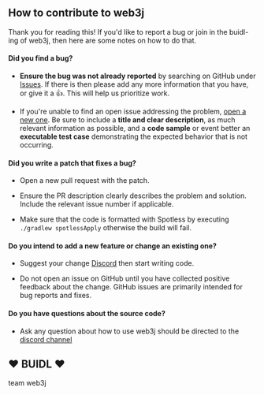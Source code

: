 ## How to contribute to web3j

Thank you for reading this! If you'd like to report a bug or join in the buidl-ing of web3j, then here are some notes on how to do that.

#### **Did you find a bug?**

* **Ensure the bug was not already reported** by searching on GitHub under [Issues](https://github.com/web3j/web3j/issues). If there is then please add any more information that you have, or give it a :+1:. This will help us prioritize work.

* If you're unable to find an open issue addressing the problem, [open a new one](https://github.com/web3j/web3j/issues/new). Be sure to include a **title and clear description**, as much relevant information as possible, and a **code sample** or event better an **executable test case** demonstrating the expected behavior that is not occurring. 

#### **Did you write a patch that fixes a bug?**

* Open a new pull request with the patch.

* Ensure the PR description clearly describes the problem and solution. Include the relevant issue number if applicable.

* Make sure that the code is formatted with Spotless by executing `./gradlew spotlessApply` otherwise the build will fail.

#### **Do you intend to add a new feature or change an existing one?**

* Suggest your change [Discord](https://discord.gg/A9UXfPF2tS) then start writing code.

* Do not open an issue on GitHub until you have collected positive feedback about the change. GitHub issues are primarily intended for bug reports and fixes.

#### **Do you have questions about the source code?**

* Ask any question about how to use web3j should be directed to the [discord channel](https://discord.gg/A9UXfPF2tS)

## :heart: BUIDL :heart:

team web3j 

